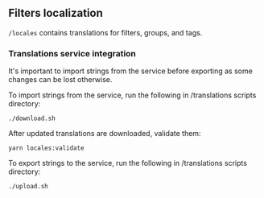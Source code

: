 ## Filters localization

`/locales` contains translations for filters, groups, and tags.

### Translations service integration

It's important to import strings from the service before exporting as some changes can be lost otherwise.

To import strings from the service, run the following in /translations scripts directory:

```
./download.sh
```

After updated translations are downloaded, validate them:

```
yarn locales:validate
```

To export strings to the service, run the following in /translations scripts directory:

```
./upload.sh
```

